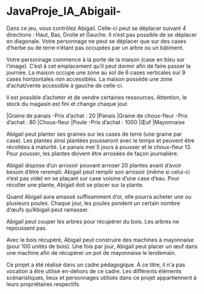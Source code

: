 # JavaProje_IA_Abigail-

Dans ce jeu, vous contrôlez Abigail. Celle-ci peut se déplacer suivant 4 directions : Haut, Bas, Droite et Gauche. Il n’est pas possible de se déplacer en diagonale. Votre personnage ne peut se déplacer que sur des cases d’herbe ou de terre n’étant pas occupées par un arbre ou un bâtiment.

Votre personnage commence à la porte de la maison (case en bleu sur l’image). C’est à cet emplacement qu’il peut dormir afin de faire passer la journée. 
La maison occupe une zone au sol de 6 cases verticales sur 9 cases horizontales non accessibles. La maison possède une zone d’achat/vente accessible à gauche de celle-ci. 

Il est possible d’acheter et de vendre certaines ressources. Attention, le stock du magasin est fini et change chaque jour.

|Graine de panais -Prix d’achat : 20
|Panais 
|Graine de choux-fleur -Prix d’achat : 80
|Choux-fleur
|Poule -Prix d’achat : 1000
|Œuf
|Mayonnaise

Abigail peut planter ses graines sur les cases de terre (une graine par case). Les plantes ainsi plantées pousseront avec le temps et peuvent être récoltées à maturité. Le panais met 5 jours à pousser et le choux-fleur 13. Pour pousser, les plantes doivent être arrosées de
façon journalière. 

Abigail dispose d’un arrosoir pouvant arroser 20 plantes avant d’avoir besoin d’être rerempli. Abigail peut remplir son arrosoir (même si celui-ci n’est pas vide) en se plaçant sur case voisine d’une case d’eau. Pour récolter une plante, Abigail doit se placer sur la plante.

Quand Abigail aura amassé suffisamment d’or, elle pourra acheter une ou plusieurs poules. Chaque jour, les poules pondent un certain nombre d’œufs qu’Abigail peut ramasser.

Abigail peut couper les arbres pour récupérer du bois. Les arbres ne repoussent pas.

Avec le bois récupéré, Abigail peut construire des machines à mayonnaise (pour 100 unités de bois). Une fois par jour, Abigail peut placer un œuf dans une machine afin de récupérer un pot de mayonnaise le lendemain.

Ce projet a été réalisé dans un cadre pédagogique. À ce titre, il n'a pas vocation à être utilisé en-dehors de ce cadre. Les différents éléments scénaristiques, lieux et personnages utilisés dans ce projet appartiennent à leurs propriétaires respectifs.
